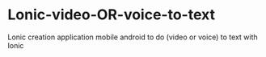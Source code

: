 # Lonic-video-OR-voice-to-text
Lonic creation application mobile android to do (video or voice) to text with Ionic
